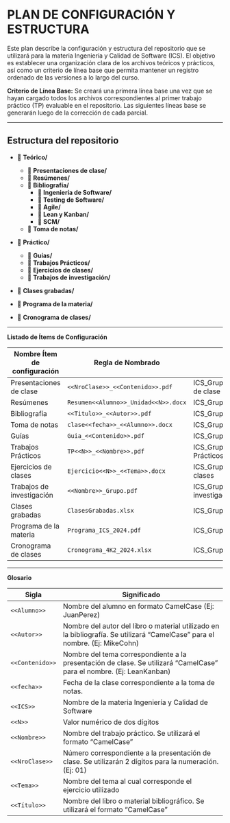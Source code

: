 # PLAN DE CONFIGURACIÓN Y ESTRUCTURA

Este plan describe la configuración y estructura del repositorio que se utilizará para la materia Ingeniería y Calidad de Software (ICS). El objetivo es establecer una organización clara de los archivos teóricos y prácticos, así como un criterio de línea base que permita mantener un registro ordenado de las versiones a lo largo del curso.


**Criterio de Línea Base:**
Se creará una primera línea base una vez que se hayan cargado todos los archivos correspondientes al primer trabajo práctico (TP) evaluable en el repositorio. Las siguientes líneas base se generarán luego de la corrección de cada parcial.

---

## **Estructura del repositorio**
- 📂 **Teórico/**
  - 📁 **Presentaciones de clase/**
  - 📁 **Resúmenes/**
  - 📁 **Bibliografía/**
    - 📁 **Ingeniería de Software/**
    - 📁 **Testing de Software/**
    - 📁 **Agile/**
    - 📁 **Lean y Kanban/**
    - 📁 **SCM/**
  - 📁 **Toma de notas/**

- 📂 **Práctico/**
  - 📁 **Guías/**
  - 📁 **Trabajos Prácticos/**
  - 📁 **Ejercicios de clases/**
  - 📁 **Trabajos de investigación/**

- 📂 **Clases grabadas/**

- 📂 **Programa de la materia/**

- 📂 **Cronograma de clases/**


---

**Listado de Ítems de Configuración**

| Nombre Ítem de configuración | Regla de Nombrado | Ubicación Física |
|------------------------------|-------------------|------------------|
| Presentaciones de clase      | `<<NroClase>>_<<Contenido>>.pdf` | ICS_Grupo_2024/Teórico/Presentaciones de clase |
| Resúmenes                    | `Resumen<<Alumno>>_Unidad<<N>>.docx` | ICS_Grupo_2024/Teórico/Resúmenes |
| Bibliografía                 | `<<Titulo>>_<<Autor>>.pdf` | ICS_Grupo_2024/Bibliografía/`<<Tema>>` |
| Toma de notas                | `clase<<fecha>>_<<Alumno>>.docx` | ICS_Grupo_2024/Teórico/Toma de notas |
| Guías                        | `Guia_<<Contenido>>.pdf` | ICS_Grupo_2024/Práctico/Guías |
| Trabajos Prácticos           | `TP<<N>>_<<Nombre>>.pdf` | ICS_Grupo_2024/Práctico/Trabajos Prácticos |
| Ejercicios de clases         | `Ejercicio<<N>>_<<Tema>>.docx` | ICS_Grupo_2024/Práctico/Ejercicios de clases |
| Trabajos de investigación    | `<<Nombre>>_Grupo.pdf` | ICS_Grupo_2024/Práctico/Trabajos de investigación |
| Clases grabadas              | `ClasesGrabadas.xlsx` | ICS_Grupo_2024/ |
| Programa de la materia       | `Programa_ICS_2024.pdf` | ICS_Grupo_2024/ |
| Cronograma de clases         | `Cronograma_4K2_2024.xlsx` | ICS_Grupo_2024/ |

---

**Glosario**

| Sigla        | Significado |
|--------------|-------------|
| `<<Alumno>>`  | Nombre del alumno en formato CamelCase (Ej: JuanPerez) |
| `<<Autor>>`   | Nombre del autor del libro o material utilizado en la bibliografía. Se utilizará “CamelCase” para el nombre. (Ej: MikeCohn) |
| `<<Contenido>>`| Nombre del tema correspondiente a la presentación de clase. Se utilizará “CamelCase” para el nombre. (Ej: LeanKanban) |
| `<<fecha>>`   | Fecha de la clase correspondiente a la toma de notas. |
| `<<ICS>>`     | Nombre de la materia Ingeniería y Calidad de Software |
| `<<N>>`       | Valor numérico de dos dígitos |
| `<<Nombre>>`  | Nombre del trabajo práctico. Se utilizará el formato “CamelCase” |
| `<<NroClase>>`| Número correspondiente a la presentación de clase. Se utilizarán 2 dígitos para la numeración. (Ej: 01) |
| `<<Tema>>`    | Nombre del tema al cual corresponde el ejercicio utilizado |
| `<<Título>>`  | Nombre del libro o material bibliográfico. Se utilizará el formato “CamelCase” |
